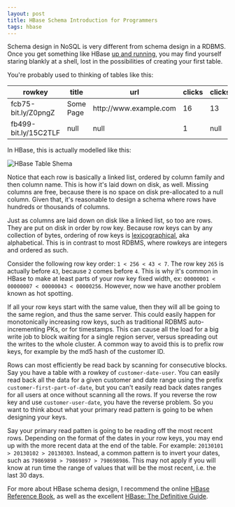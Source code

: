 ```yaml
---
layout: post
title: HBase Schema Introduction for Programmers
tags: hbase
---
```


Schema design in NoSQL is very different from schema design in a RDBMS. Once you get something like HBase [up and running]( http://chase-seibert.github.io/blog/2013/02/01/getting-starting-with-hbase-and-pig.html), you may find yourself staring blankly at a shell, lost in the possibilities of creating your first table.

You're probably used to thinking of tables like this:

<table>
    <thead>
        <th>rowkey</th>
        <th>title</th>
        <th>url</th>
        <th>clicks</th>
        <th>clicks_twitter</th>
        <th>clicks_facebook</th>
    </thead>
    <tr>
        <td>fcb75-bit.ly/Z0pngZ</td>
        <td>Some Page</td>
        <td>http://www.example.com</td>
        <td>16</td>
        <td>13</td>
        <td>3</td>
    </tr>
    <tr>
        <td>fb499-bit.ly/15C2TLF</td>
        <td>null</td>
        <td>null</td>
        <td>1</td>
        <td>null</td>
        <td>null</td>
    </tr>
</table>

In HBase, this is actually modelled like this:

![HBase Table Shema](/blog/images/hbase_tables.png)

Notice that each row is basically a linked list, ordered by column family and then column name. This is how it's laid down on disk, as well. Missing columns are free, because there is no space on disk pre-allocated to a null column. Given that, it's reasonable to design a schema where rows have hundreds or thousands of columns.

Just as columns are laid down on disk like a linked list, so too are rows. They are put on disk in order by row key. Because row keys can by any collection of bytes, ordering of row keys is [lexicographical](http://en.wikipedia.org/wiki/Lexicographical_order), aka alphabetical. This is in contrast to most RDBMS, where rowkeys are integers and ordered as such.

Consider the following row key order: `1 < 256 < 43 < 7`. The row key `265` is actually before `43`, because `2` comes before `4`. This is why it's common in HBase to make at least parts of your row key fixed width, ex: `00000001 < 00000007 < 00000043 < 00000256`. However, now we have another problem known as hot spotting.

If all your row keys start with the same value, then they will all be going to the same region, and thus the same server. This could easily happen for monotonically increasing row keys, such as traditional RDBMS auto-incrementing PKs, or for timestamps. This can cause all the load for a big write job to block waiting for a single region server, versus spreading out the writes to the whole cluster. A common way to avoid this is to prefix row keys, for example by the md5 hash of the customer ID.

Rows can most efficiently be read back by scanning for consecutive blocks. Say you have a table with a rowkey of `customer-date-user`. You can easily read back all the data for a given customer and date range using the prefix `customer-first-part-of-date`, but you can't easily read back dates ranges for all users at once without scanning all the rows. If you reverse the row key and use `customer-user-date`, you have the reverse problem. So you want to think about what your primary read pattern is going to be when designing your keys. 

Say your primary read patten is going to be reading off the most recent rows. Depending on the format of the dates in your row keys, you may end up with the more recent data at the end of the table. For example: `20130101 > 20130102 > 20130303`. Instead, a common pattern is to invert your dates, such as `79869898 > 79869897 > 798698986`. This may not apply if you will know at run time the range of values that will be the most recent, i.e. the last 30 days.

For more about HBase schema design, I recommend the online [HBase Reference Book](http://hbase.apache.org/book.html), as well as the excellent [HBase: The Definitive Guide](http://www.amazon.com/HBase-Definitive-Guide-Lars-George/dp/1449396100).

